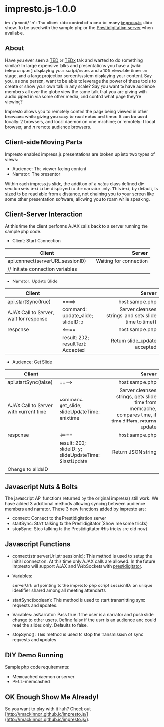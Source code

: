 impresto.js-1.0.0
==============
im-/'prestō/ 'n': The client-side control of a one-to-many [impress.js](https://github.com/bartaz/impress.js) slide show. To be used with the sample.php or the [Prestidigitation server](https://github.com/rmackinnon/prestidigitator) when available.

About
--------------
Have you ever seen a [TED](http://www.ted.com) or [TEDx](http://www.ted.com/tedx) talk and wanted to do something similar?  In large expensive talks and presentations you have a [wiki: teleprompter] displaying your script/notes and a 10ft viewable timer on stage, and a large projection screen/system displaying your content.  Say you, as one person, want to be able to leverage the power of these tools to create or show your own talk in any scale?  Say you want to have audience members all over the globe view the same talk that you are giving with audio piped in via some other media, and control what page they're viewing?

Impresto allows you to remotely control the page being viewed in other browsers while giving you easy to read notes and timer.  It can be used locally: 2 browsers, and local daemon on one machine; or remotely: 1 local browser, and _n_ remote audience browsers.

Client-side Moving Parts
--------------
Impresto enabled impress.js presentations are broken up into two types of views:
- Audience: The viewer facing content
- Narrator: The presentor

Within each impress.js slide, the addition of a _notes_ class defined div section sets text to be displayed to the narrator only.  This text, by default, is sized to be read able from a distance, not chaining you to your screen like some other presentation software, allowing you to roam while speaking.

Client-Server Interaction
--------------
At this time the client performs AJAX calls back to a server running the sample php code.
- Client: Start Connection

| Client |        | Server |
| ------ | ------ | -----: |
| api.connect(serverURL,sessionID) | | Waiting for connection |
| // Initiate connection variables | | |

- Narrator: Update Slide

| Client |        | Server |
| ------ | ------ | -----: |
| api.startSync(true) | ====> | host:sample.php |
| AJAX Call to Server, wait for response | command: update_slide; slideID: x |  Server cleanses strings, and sets slide time to time()|
| response | <==== | host:sample.php |
| | result: 202; resultText: Accepted | Return slide_update accepted |

- Audience: Get Slide

| Client |        | Server |
| ------ | ------ | -----: |
| api.startSync(false) | ====> | host:sample.php |
| AJAX Call to Server with current time | command: get_slide; slideUpdateTime: unixtime |  Server cleanses strings, gets slide time from memcache, compares time, if time differs, returns update|
| response | <==== | host:sample.php |
| | result: 200; slideID: y; slideUpdateTime: $lastUpdate | Return JSON string |
| Change to slideID | | |

Javascript Nuts & Bolts
--------------
The javascript API functions returned by the original impress() still work.  We have added 3 additional methods allowing syncing between audience members and narrator.  These 3 new functions added by impresto are:
- connect: Connect to the Prestidigitation server
- startSync: Start talking to the Prestidigitator (Show me some tricks)
- stopSync: Stop talking to the Prestidigitator (His tricks are old now)

Javascript Functions
--------------
* connect(str serverUrl,str sessionId): This method is used to setup the initial connection.  At this time only AJAX calls are allowed.  In the future Impresto will support AJAX and WebSockets with [prestidigitator](https://github.com/rmackinnon/prestidigitator).
 - Variables:

    serverUrl: url pointing to the impresto php script
    sessionID: an unique identifier shared among all meeting attendants

    <script>
      api.connect(serverUrl, sessionId);
    </script>
    
* startSync(boolean): This method is used to start transmitting sync requests and updates. 
 - Variables:
    asNarrator: Pass true if the user is a narrator and push slide change to other users. Define false if the user is an audience and could read the slides only. Defaults to false.

    <script>
      api.startSync(as_narrator);
    </script>

* stopSync():  This method is used to stop the transmission of sync requests and updates

    <script>
      api.stopSync();
    </script>

DIY Demo Running
--------------
Sample php code requirements:
- Memcached daemon or server
- PECL-memcached

OK Enough Show Me Already!
--------------
So you want to play with it huh?  Check out [http://rmackinnon.github.io/impresto.js/](http://rmackinnon.github.io/impresto.js/).
